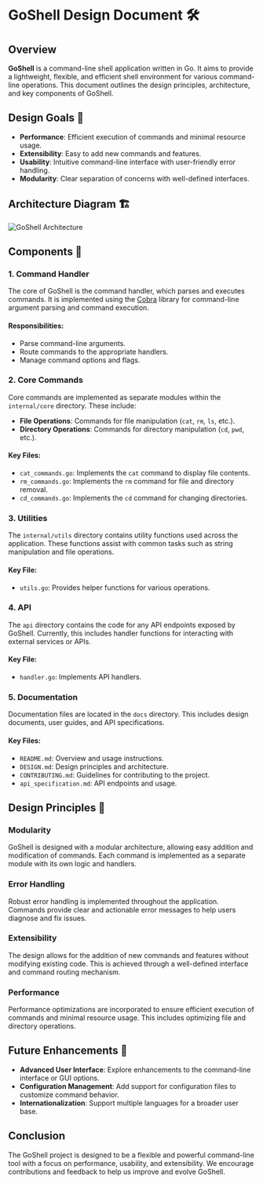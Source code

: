 # GoShell Design Document 🛠️

## Overview

**GoShell** is a command-line shell application written in Go. It aims to provide a lightweight, flexible, and efficient shell environment for various command-line operations. This document outlines the design principles, architecture, and key components of GoShell.

## Design Goals 🎯

- **Performance**: Efficient execution of commands and minimal resource usage.
- **Extensibility**: Easy to add new commands and features.
- **Usability**: Intuitive command-line interface with user-friendly error handling.
- **Modularity**: Clear separation of concerns with well-defined interfaces.

## Architecture Diagram 🏗️

![GoShell Architecture](./docs/architecture_diagram.png)

## Components 🧩

### 1. **Command Handler**

The core of GoShell is the command handler, which parses and executes commands. It is implemented using the [Cobra](https://github.com/spf13/cobra) library for command-line argument parsing and command execution.

#### Responsibilities:
- Parse command-line arguments.
- Route commands to the appropriate handlers.
- Manage command options and flags.

### 2. **Core Commands**

Core commands are implemented as separate modules within the `internal/core` directory. These include:

- **File Operations**: Commands for file manipulation (`cat`, `rm`, `ls`, etc.).
- **Directory Operations**: Commands for directory manipulation (`cd`, `pwd`, etc.).

#### Key Files:
- `cat_commands.go`: Implements the `cat` command to display file contents.
- `rm_commands.go`: Implements the `rm` command for file and directory removal.
- `cd_commands.go`: Implements the `cd` command for changing directories.

### 3. **Utilities**

The `internal/utils` directory contains utility functions used across the application. These functions assist with common tasks such as string manipulation and file operations.

#### Key File:
- `utils.go`: Provides helper functions for various operations.

### 4. **API**

The `api` directory contains the code for any API endpoints exposed by GoShell. Currently, this includes handler functions for interacting with external services or APIs.

#### Key File:
- `handler.go`: Implements API handlers.

### 5. **Documentation**

Documentation files are located in the `docs` directory. This includes design documents, user guides, and API specifications.

#### Key Files:
- `README.md`: Overview and usage instructions.
- `DESIGN.md`: Design principles and architecture.
- `CONTRIBUTING.md`: Guidelines for contributing to the project.
- `api_specification.md`: API endpoints and usage.

## Design Principles 🧠

### Modularity

GoShell is designed with a modular architecture, allowing easy addition and modification of commands. Each command is implemented as a separate module with its own logic and handlers.

### Error Handling

Robust error handling is implemented throughout the application. Commands provide clear and actionable error messages to help users diagnose and fix issues.

### Extensibility

The design allows for the addition of new commands and features without modifying existing code. This is achieved through a well-defined interface and command routing mechanism.

### Performance

Performance optimizations are incorporated to ensure efficient execution of commands and minimal resource usage. This includes optimizing file and directory operations.

## Future Enhancements 🚀

- **Advanced User Interface**: Explore enhancements to the command-line interface or GUI options.
- **Configuration Management**: Add support for configuration files to customize command behavior.
- **Internationalization**: Support multiple languages for a broader user base.

## Conclusion

The GoShell project is designed to be a flexible and powerful command-line tool with a focus on performance, usability, and extensibility. We encourage contributions and feedback to help us improve and evolve GoShell.
